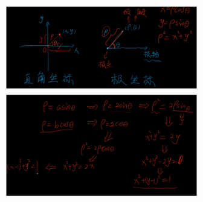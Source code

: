 ![](../../photo/Pasted%20image%2020240402174926.png)

![](../../photo/Pasted%20image%2020240402175008.png)
